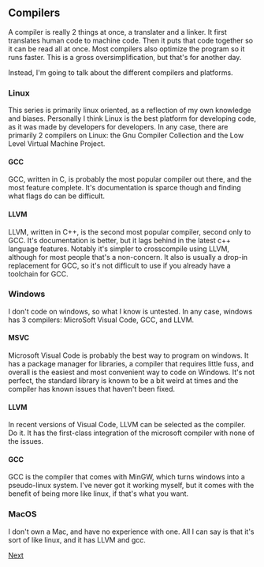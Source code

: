 ## Compilers

A compiler is really 2 things at once, a translater and a linker. It first translates human code to machine code.
Then it puts that code together so it can be read all at once. Most compilers also optimize the program so it runs
faster. This is a gross oversimplification, but that's for another day.

Instead, I'm going to talk about the different compilers and platforms.

### Linux

This series is primarily linux oriented, as a reflection of my own knowledge and biases. Personally I think Linux
is the best platform for developing code, as it was made by developers for developers. In any case, there are
primarily 2 compilers on Linux: the Gnu Compiler Collection and the Low Level Virtual Machine Project.

#### GCC

GCC, written in C, is probably the most popular compiler out there, and the most feature complete. It's documentation is sparce
though and finding what flags do can be difficult.

#### LLVM

LLVM, written in C++, is the second most popular compiler, second only to GCC. It's documentation is better, but it lags behind
in the latest c++ language features. Notably it's simpler to crosscompile using LLVM, although for most people that's a non-concern.
It also is usually a drop-in replacement for GCC, so it's not difficult to use if you already have a toolchain for GCC.

### Windows

I don't code on windows, so what I know is untested. In any case, windows has 3 compilers: MicroSoft Visual Code, GCC, and LLVM.

#### MSVC

Microsoft Visual Code is probably the best way to program on windows. It has a package manager for libraries, a compiler
that requires little fuss, and overall is the easiest and most convenient way to code on Windows. It's not perfect, the
standard library is known to be a bit weird at times and the compiler has known issues that haven't been fixed.

#### LLVM

In recent versions of Visual Code, LLVM can be selected as the compiler. Do it. It has the first-class integration of
the microsoft compiler with none of the issues.

#### GCC

GCC is the compiler that comes with MinGW, which turns windows into a pseudo-linux system. I've never got it working myself,
but it comes with the benefit of being more like linux, if that's what you want.

### MacOS

I don't own a Mac, and have no experience with one. All I can say is that it's sort of like linux, and it has LLVM and gcc.

[Next](B2.md)
